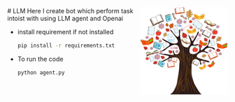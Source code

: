 
<img src="https://github.com/Abhishek-kumar0503/LLM/blob/main/img/image1.png" align="right" height="200" width="200"/>
# LLM
Here I create bot which perform task intoist with using LLM agent and Openai

* install requirement if not installed
  ```sh
  pip install -r requirements.txt
  ```  

* To run the code
  ```sh
  python agent.py
  ``` 
